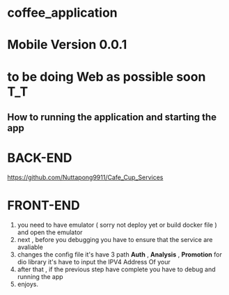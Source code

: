# coffee_application

# Mobile Version 0.0.1 

# to be doing Web as possible soon T_T

## How to running the application and starting the app

# **BACK-END**
https://github.com/Nuttapong9911/Cafe_Cup_Services

# **FRONT-END**
1. you need to have emulator ( sorry not deploy yet or build docker file ) and open the emulator
2. next , before you debugging you have to ensure that the service are avaliable
3. changes the config file it's have 3 path **Auth** , **Analysis** , **Promotion** for dio library it's have to input the IPV4 Address Of your
4. after that , if the previous step have complete you have to debug and running the app
5. enjoys.
